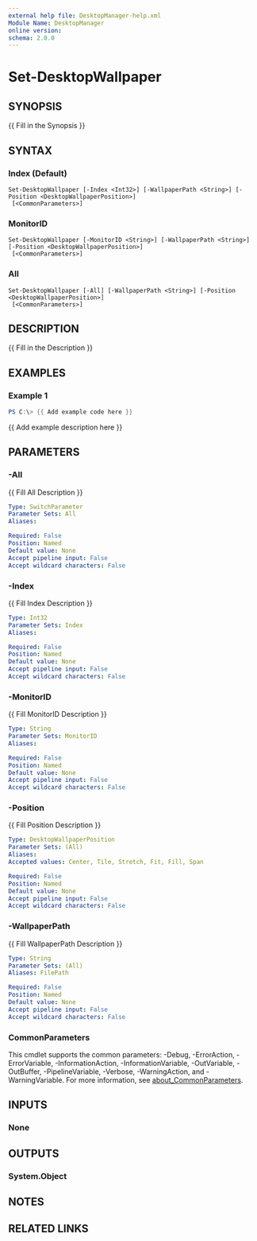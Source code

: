 ```yaml
---
external help file: DesktopManager-help.xml
Module Name: DesktopManager
online version:
schema: 2.0.0
---
```


# Set-DesktopWallpaper

## SYNOPSIS
{{ Fill in the Synopsis }}

## SYNTAX

### Index (Default)
```
Set-DesktopWallpaper [-Index <Int32>] [-WallpaperPath <String>] [-Position <DesktopWallpaperPosition>]
 [<CommonParameters>]
```

### MonitorID
```
Set-DesktopWallpaper [-MonitorID <String>] [-WallpaperPath <String>] [-Position <DesktopWallpaperPosition>]
 [<CommonParameters>]
```

### All
```
Set-DesktopWallpaper [-All] [-WallpaperPath <String>] [-Position <DesktopWallpaperPosition>]
 [<CommonParameters>]
```

## DESCRIPTION
{{ Fill in the Description }}

## EXAMPLES

### Example 1
```powershell
PS C:\> {{ Add example code here }}
```

{{ Add example description here }}

## PARAMETERS

### -All
{{ Fill All Description }}

```yaml
Type: SwitchParameter
Parameter Sets: All
Aliases:

Required: False
Position: Named
Default value: None
Accept pipeline input: False
Accept wildcard characters: False
```

### -Index
{{ Fill Index Description }}

```yaml
Type: Int32
Parameter Sets: Index
Aliases:

Required: False
Position: Named
Default value: None
Accept pipeline input: False
Accept wildcard characters: False
```

### -MonitorID
{{ Fill MonitorID Description }}

```yaml
Type: String
Parameter Sets: MonitorID
Aliases:

Required: False
Position: Named
Default value: None
Accept pipeline input: False
Accept wildcard characters: False
```

### -Position
{{ Fill Position Description }}

```yaml
Type: DesktopWallpaperPosition
Parameter Sets: (All)
Aliases:
Accepted values: Center, Tile, Stretch, Fit, Fill, Span

Required: False
Position: Named
Default value: None
Accept pipeline input: False
Accept wildcard characters: False
```

### -WallpaperPath
{{ Fill WallpaperPath Description }}

```yaml
Type: String
Parameter Sets: (All)
Aliases: FilePath

Required: False
Position: Named
Default value: None
Accept pipeline input: False
Accept wildcard characters: False
```

### CommonParameters
This cmdlet supports the common parameters: -Debug, -ErrorAction, -ErrorVariable, -InformationAction, -InformationVariable, -OutVariable, -OutBuffer, -PipelineVariable, -Verbose, -WarningAction, and -WarningVariable. For more information, see [about_CommonParameters](http://go.microsoft.com/fwlink/?LinkID=113216).

## INPUTS

### None

## OUTPUTS

### System.Object
## NOTES

## RELATED LINKS
